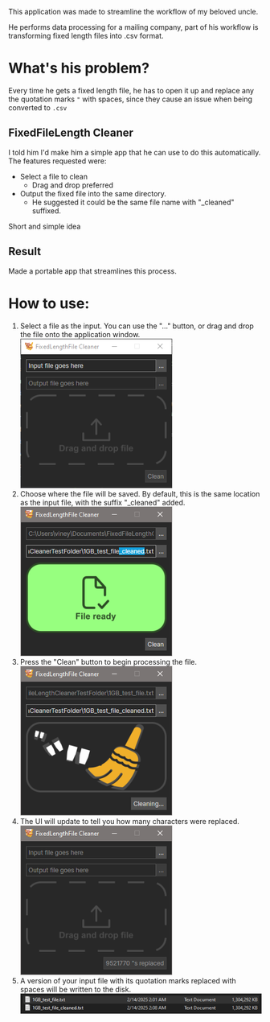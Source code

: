 ﻿This application was made to streamline the workflow of my beloved uncle.

He performs data processing for a mailing company, part of his workflow is transforming fixed length files into .csv 
format.

# What's his problem?
Every time he gets a fixed length file, he has to open it up and replace any the quotation marks `"` with spaces, since 
they cause an issue when being converted to `.csv`

## FixedFileLength Cleaner
I told him I'd make him a simple app that he can use to do this automatically. The features requested were:
- Select a file to clean
    - Drag and drop preferred
- Output the fixed file into the same directory.
    - He suggested it could be the same file name with "\_cleaned" suffixed.

Short and simple idea

## Result
Made a portable app that streamlines this process. 

# How to use:
1. Select a file as the input. You can use the "..." button, or drag and drop the file onto
   the application window.  
![Application start](docs/1.PNG)
2. Choose where the file will be saved. By default, this is the same location as the input file, with the suffix 
"_cleaned" added.    
![File Added](docs/2.PNG)
3. Press the "Clean" button to begin processing the file.  
![Cleaning](docs/3.PNG)
4. The UI will update to tell you how many characters were replaced.  
![Finished](docs/4.PNG)
5. A version of your input file with its quotation marks replaced with spaces will be written to the disk.  
![Output](docs/5.PNG)